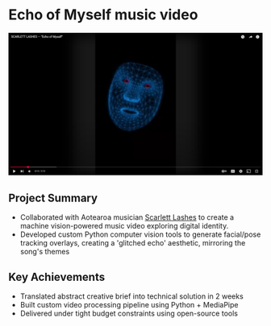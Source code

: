 # Echo of Myself music video

[![Watch on YouTube](assets/Echo_thumbnail.png)](https://www.youtube.com/watch?v=UxYISq7wdTc)

## Project Summary
- Collaborated with Aotearoa musician [Scarlett Lashes](https://www.instagram.com/scarlettlashes/ "Scarlett Lashes' Instagram") to create a machine vision-powered music video exploring digital identity.
- Developed custom Python computer vision tools to generate facial/pose tracking overlays, creating a 'glitched echo' aesthetic, mirroring the song's themes

## Key Achievements
- Translated abstract creative brief into technical solution in 2 weeks
- Built custom video processing pipeline using Python + MediaPipe
- Delivered under tight budget constraints using open-source tools


